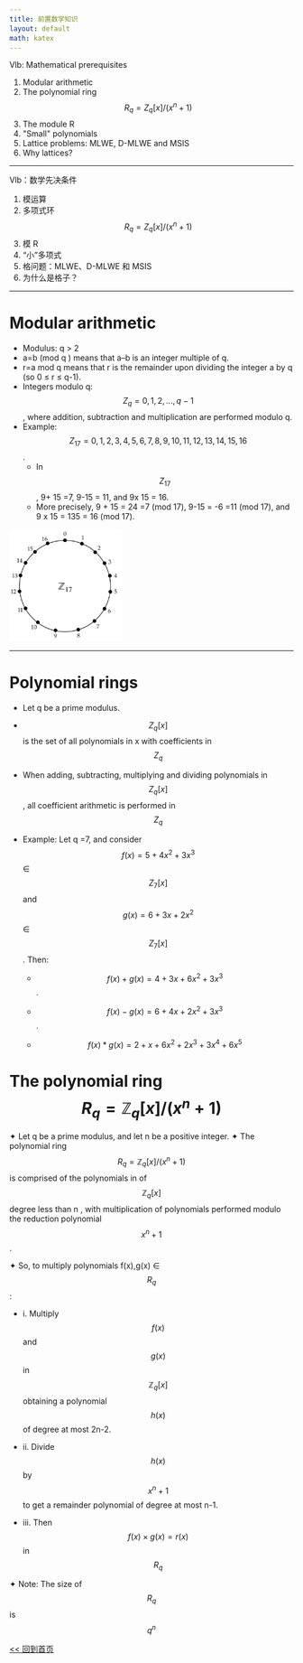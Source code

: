 ```yaml
---
title: 前置数学知识
layout: default
math: katex
---
```


Vlb: Mathematical prerequisites 
1. Modular arithmetic 
2. The polynomial ring $$R_q=Z_q[x]/(x^n+1)$$
3. The module R 
4. "Small" polynomials 
5. Lattice problems: MLWE, D-MLWE and MSIS 
6. Why lattices? 

---

Vlb：数学先决条件 
1. 模运算 
2. 多项式环 $$R_q=Z_q[x]/(x^n+1)$$
3. 模 R 
4. “小”多项式 
5. 格问题：MLWE、D-MLWE 和 MSIS 
6. 为什么是格子？

---

# Modular arithmetic

- Modulus: q > 2   
- a=b (mod q ) means that a–b is an integer multiple of q.   
- r=a mod q means that r is the remainder upon dividing the integer a by q (so 0 ≤ r ≤ q-1).    
- Integers modulo q: $$Z_q = {0,1,2,..., q - 1}$$, where addition, subtraction and multiplication are performed modulo q.    
- Example: $$ Z_{17} = {0,1,2,3,4,5,6,7,8,9,10,1 1,12, 13, 14, 15, 16}$$. 
    - In $$ Z_{17}$$, 9+ 15 =7, 9-15 = 11, and 9x 15 = 16. 
    - More precisely, 9 + 15 = 24 =7 (mod 17), 9-15 = -6 =11 (mod 17), and 9 x 15 = 135 = 16 (mod 17). 


<img src="Screenshot_2024-12-21-16-49-08-003_com.foobnix.pro.pdf.reader.png" width="200px" />

---

# Polynomial rings

- Let q be a prime modulus. 
- $$Z_q[x]$$ is the set of all polynomials in x with coefficients in $$Z_q$$ 

- When adding, subtracting, multiplying and dividing polynomials in $$Z_q[x]$$, all coefficient arithmetic is performed in $$Z_q$$ 

- Example: Let q =7, and consider $$ f(x) = 5 + 4x^2+ 3x^3$$ ∈ $$Z_7[x]$$ and $$g(x) =6+ 3x + 2x^2$$ ∈ $$Z_7[x]$$. Then:  
    - $$ f(x)+g(x)= 4+3x + 6x^2+3x^3$$.
      
    - $$ f(x)-g(x) = 6+ 4x + 2x^2 +3x^3$$.
       
    - $$ f(x)*g(x) = 2 +x+6x^2+ 2x^3 + 3x^4+6x^5 $$    

# The polynomial ring $$R_q = ℤ_q[x]/(x^n + 1)$$
✦ Let q be a prime modulus, and let n be a positive integer.
✦ The polynomial ring $$R_q = ℤ_q[x]/(x^n + 1)$$ is comprised of the polynomials in of $$ℤ_q[x]$$ degree less than n , with multiplication of polynomials performed modulo the reduction polynomial $$x^n+1$$.

✦ So, to multiply polynomials f(x),g(x) ∈ $$R_q$$:  

- i. Multiply $$f(x)$$ and $$g(x)$$ in $$ℤ_q[x]$$ obtaining a polynomial $$h(x)$$ of degree at most 2n-2.  

- ii. Divide $$h(x)$$ by  $$x^n + 1$$to get a remainder polynomial of degree at most n-1.  

- iii. Then $$f(x)×g(x) = r(x) $$ in $$R_q$$

✦ Note: The size of $$R_q$$ is $$q^n$$


[<< 回到首页](./index)